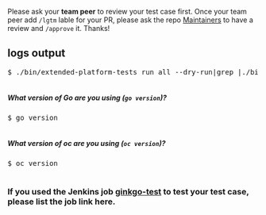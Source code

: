 Please ask your **team peer** to review your test case first. Once your team peer add `/lgtm` lable for your PR, please ask the repo [Maintainers](https://github.com/openshift/openshift-tests-private/blob/master/OWNERS) to have a review and `/approve` it. Thanks!


## logs output

<pre>
$ ./bin/extended-platform-tests run all --dry-run|grep <Your-TestCase-ID>|./bin/extended-platform-tests run -f -

</pre>
##### What version of Go are you using (`go version`)?

<pre>
$ go version

</pre>

##### What version of oc are you using (`oc version`)?

<pre>
$ oc version

</pre>



### If you used the Jenkins job [ginkgo-test](https://mastern-jenkins-csb-openshift-qe.apps.ocp4.prod.psi.redhat.com/job/ocp-common/job/ginkgo-test/) to test your test case, please list the job link here.
<pre>

</pre>

